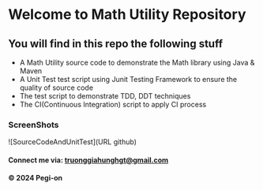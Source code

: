 # Welcome to Math Utility Repository
## You will find in this repo the following stuff
* A Math Utility source code to demonstrate the Math library using Java & Maven
* A Unit Test test script using Junit Testing Framework to ensure the quality of source code
* The test script to demonstrate TDD, DDT techniques
* The CI(Continuous Integration) script to apply CI process 
### ScreenShots 
![SourceCodeAndUnitTest](URL github)
#### Connect me via: truonggiahunghgt@gmail.com
#### &#169; 2024 Pegi-on